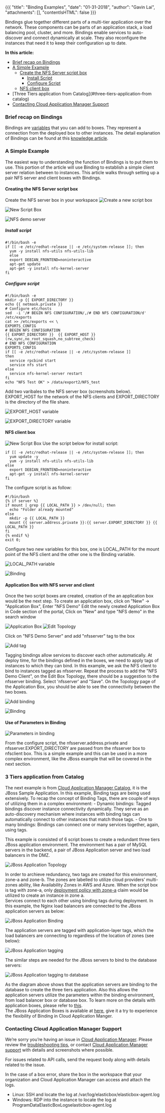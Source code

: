 {{{ "title": "Binding Examples",
"date": "01-31-2018",
"author": "Gavin Lai",
"attachments": [],
"contentIsHTML": false
}}}

Bindings glue together different parts of a multi-tier application over the network. These components can be parts of an application stack, a load balancing pool, cluster, and more. Bindings enable services to auto-discover and connect dynamically at scale. They also reconfigure the instances that need it to keep their configuration up to date.

**In this article:**

* [Brief recap on Bindings](#brief-recap-on-bindings)
* [A Simple Example](#a-simple-example)
  * [Create the NFS Server script box](#create-the-nfs-server-script-box)
    * [Install Script](#install-script)
    * [Configure Script](#configure-script)
  * [NFS client box](#nfs-client-box)
* [Three Tiers application from Catalog](#three-tiers-application-from catalog)
* [Contacting Cloud Application Manager Support](#contacting-cloud-application-manager-support)


### Brief recap on Bindings

Bindings are [variables](//www.ctl.io/knowledge-base/cloud-application-manager/automating-deployments/parameterizing-boxes-with-variables/) that you can add to boxes. They represent a connection from the deployed box to other instances. The detail explanation of Bindings can be found at this [knowledge article](//www.ctl.io/knowledge-base/cloud-application-manager/automating-deployments/managing-multi-tier-applications/).

### A Simple Example

The easiest way to understanding the function of Bindings is to put them to use.  This portion of the article will use Binding to establish a simple client server relation between to instances.  This article walks through setting up a pair NFS server and client boxes with Bindings.

#### Creating the NFS Server script box
  Create the NFS server box in your workspace
  ![Create a new script box](../../images/cloud-application-manager/binding-example/binding-example-new-script.png)

  ![New Script Box](../../images/cloud-application-manager/binding-example/binding-example-new-script-box.png)

  ![NFS demo server](../../images/cloud-application-manager/binding-example/binding-example-nfs-demo-server.png)

  ##### Install script
  ```
  #!/bin/bash -e
  if [[ -e /etc/redhat-release || -e /etc/system-release ]]; then
    yum -y install nfs-utils nfs-utils-lib
    else
    export DEBIAN_FRONTEND=noninteractive
    apt-get update
    apt-get -y install nfs-kernel-server
  fi
  ```
  ##### Configure script
  ```
  #!/bin/bash -e
  mkdir -p {{ EXPORT_DIRECTORY }}
  echo {{ netmask.private }}
  # Configure etc/hosts
  sed  -i '/# BEGIN NFS CONFIGURATION/,/# END NFS CONFIGURATION/d' /etc/exports
  cat >> /etc/exports << \
  EXPORTS_CONFIG
  # BEGIN NFS CONFIGURATION
  {{ EXPORT_DIRECTORY }}  {{ EXPORT_HOST }}(rw,sync,no_root_squash,no_subtree_check)
  # END NFS CONFIGURATION
  EXPORTS_CONFIG
  if [[ -e /etc/redhat-release || -e /etc/system-release ]]
  then
    service rpcbind start
    service nfs start
  else
    service nfs-kernel-server restart
  fi
  echo "NFS Test OK" > /data/export2/NFS_test
  ```
  Add two varibales to the NFS server box (screenshots below). EXPORT_HOST for the network of the NFS clients and EXPORT_DIRECTORY is the directory of the file share.

  ![EXPORT_HOST variable](../../images/cloud-application-manager/binding-example/binding-example-variable-1.png)

  ![EXPORT_DIRECTORY variable](../../images/cloud-application-manager/binding-example/binding-example-variable-2.png)


 #### NFS client box
  ![New Script Box](../../images/cloud-application-manager/binding-example/binding-example-nfs-demo-client.png)
  Use the script below for install script:
  ```
  if [[ -e /etc/redhat-release || -e /etc/system-release ]]; then
    yum update -y
    yum -y install nfs-utils nfs-utils-lib
  else
    export DEBIAN_FRONTEND=noninteractive
    apt-get -y install nfs-kernel-server
  fi
  ```
  The configure script is as follow:
  ```
  #!/bin/bash
  {% if server %}
  if mount | grep {{ LOCAL_PATH }} > /dev/null; then
    echo "Folder already mounted"
  else
    mkdir -p {{ LOCAL_PATH }}
    mount {{ server.address.private }}:{{ server.EXPORT_DIRECTORY }} {{ LOCAL_PATH }}
  fi
  {% endif %}
  exit 0;
  ```
  Configure two new variables for this box, one is LOCAL_PATH for the mount point of the NFS client and the other one is the Binding variable.

  ![LOCAL_PATH variable](../../images/cloud-application-manager/binding-example/binding-example-nfsclient-variable-1.png)

  ![Binding](../../images/cloud-application-manager/binding-example/binding-example-nfsclient-variable-1.png)

  #### Application Box with NFS server and client
  Once the two script boxes are created, creation of the an application box would be the next step.
  To create an application box, click on "New" -> "Application Box", Enter "NFS Demo"
  Edit the newly created Application Box in Code section of the portal, Click on "New" and type "NFS demo" in the search window

  ![Application Box](../../images/cloud-application-manager/binding-example/binding-example-application.png)
  ![Edit Topology](../../images/cloud-application-manager/binding-example/binding-example-edit-topology.png)

  Click on "NFS Demo Server" and add "nfsserver" tag to the box

  ![Add tag](../../images/cloud-application-manager/binding-example/binding-example-edit-topology-tag.png)

  Tagging bindings allow services to discover each other automatically. At deploy time, for the bindings defined in the boxes, we need to apply tags of instances to which they can bind. In this example, we ask the NFS client to bind to instances tagged as nfsserver.
  Repeat the process to add the "NFS Demo Client", on the Edit Box Topology, there should be a suggestion to the nfsserver binding.  Select 'nfsserver' and "Save".
  On the Topology page of the Application Box, you should be able to see the connectivity between the two boxes.

  ![Add binding](../../images/cloud-application-manager/binding-example/binding-example-edit-topology-nfsclient-tag.png)

  ![Binding](../../images/cloud-application-manager/binding-example/binding-example-binding.png)

#### Use of Parameters in Binding
  ![Parameters in binding](../../images/cloud-application-manager/binding-example/binding-example-binding-parameters.png)

  From the configure script, the nfsserver.address.private and nfsserver.EXPORT_DIRECTORY are passed from the nfsserver box to nfsclient box.
  This is a simple example and this can be used in a more complex environment, like the JBoss example that will be covered in the next section.

### 3 Tiers application from Catalog
  The next example is from [Cloud Application Manager Catalog](//cam.ctl.io/#/catalog), it is the JBoss Sample Application.  In this example, Binding tags are being used extensively.  To recap the concept of Binding Tags, there are couple of ways of utilizing them in a complex environment:
    - Dynamic bindings: Tagged bindings discover instance connectivity dynamically. They serve as an auto-discovery mechanism where instances with binding tags can automatically connect to other instances that match those tags.
    - One to many bindings: Bindings can connect one or many services together, again, using tags.

This example is consisted of 6 script boxes to create a redundant three tiers JBoss application environment.  The environment has a pair of MySQL servers in the backend, a pair of JBoss Application server and two load balancers in the DMZ.  

  ![JBoss Application Topology](../../images/cloud-application-manager/binding-example/jboss-topology.png)

  In order to archieve redundancy, two tags are created for this environment, zone-a and zone-b.  The zones are labelled to utilize cloud providers’ multi-zones ability, like Availability Zones in AWS and Azure.  When the script box is tag with zone-a, only [deployment policy with zone-a](//www.ctl.io/knowledge-base/cloud-application-manager/automating-deployments/application-box/#creating-application-boxes) claim would be utilized to create an instance in zone a.  
  Services connect to each other using binding tags during deployment.  In this example, the Nginx load balancers are connected to the JBoss application servers as below:

  ![JBoss Application Binding](../../images/cloud-application-manager/binding-example/jboss-connection.png)

The application servers are tagged with application-layer tags, which the load balancers are connecting to regardless of the location of zones (see below):

  ![JBoss Application tagging](../../images/cloud-application-manager/binding-example/jboss-tags.png)

The similar steps are needed for the JBoss servers to bind to the database servers:

![JBoss Application tagging to database ](../../images/cloud-application-manager/binding-example/jboss-application-tag.png)

As the diagram above shows that the application servers are binding to the database to create the three tiers application.  Also this allows the application servers utilize the parameters within the binding environment, from load balancer box or database box.  To learn more on the details with application boxes, please refer to [this](//www.ctl.io/knowledge-base/cloud-application-manager/automating-deployments/managing-multi-tier-applications/).  
The JBoss Application Boxes is available at [here](//cam.ctl.io/#/catalog), give it a try to experience the flexibility of Binding in Cloud Application Manger.  


### Contacting Cloud Application Manager Support

We’re sorry you’re having an issue in [Cloud Application Manager](//www.ctl.io/cloud-application-manager/). Please review the [troubleshooting tips](../Troubleshooting/troubleshooting-tips.md), or contact [Cloud Application Manager support](mailto:incident@CenturyLink.com) with details and screenshots where possible.

For issues related to API calls, send the request body along with details related to the issue.

In the case of a box error, share the box in the workspace that your organization and Cloud Application Manager can access and attach the logs.
* Linux: SSH and locate the log at /var/log/elasticbox/elasticbox-agent.log
* Windows: RDP into the instance to locate the log at ProgramDataElasticBoxLogselasticbox-agent.log
